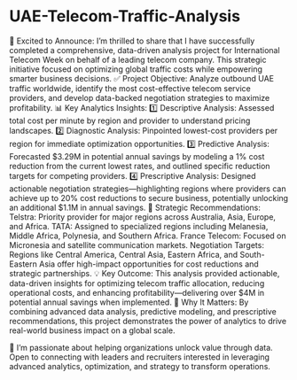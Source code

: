 # UAE-Telecom-Traffic-Analysis
🎉 Excited to Announce: I’m thrilled to share that I have successfully completed a comprehensive, data-driven analysis project for International Telecom Week on behalf of a leading telecom company. This strategic initiative focused on optimizing global traffic costs while empowering smarter business decisions.
✅ Project Objective:
 Analyze outbound UAE traffic worldwide, identify the most cost-effective telecom service providers, and develop data-backed negotiation strategies to maximize profitability.
📊 Key Analytics Insights:
 1️⃣ Descriptive Analysis: Assessed total cost per minute by region and provider to understand pricing landscapes.
 2️⃣ Diagnostic Analysis: Pinpointed lowest-cost providers per region for immediate optimization opportunities.
 3️⃣ Predictive Analysis: Forecasted $3.29M in potential annual savings by modeling a 1% cost reduction from the current lowest rates, and outlined specific reduction targets for competing providers.
 4️⃣ Prescriptive Analysis: Designed actionable negotiation strategies—highlighting regions where providers can achieve up to 20% cost reductions to secure business, potentially unlocking an additional $1.1M in annual savings.
📌 Strategic Recommendations:
Telstra: Priority provider for major regions across Australia, Asia, Europe, and Africa.
TATA: Assigned to specialized regions including Melanesia, Middle Africa, Polynesia, and Southern Africa.
France Telecom: Focused on Micronesia and satellite communication markets.
Negotiation Targets: Regions like Central America, Central Asia, Eastern Africa, and South-Eastern Asia offer high-impact opportunities for cost reductions and strategic partnerships.
💡 Key Outcome:
 This analysis provided actionable, data-driven insights for optimizing telecom traffic allocation, reducing operational costs, and enhancing profitability—delivering over $4M in potential annual savings when implemented.
🚀 Why It Matters:
 By combining advanced data analysis, predictive modeling, and prescriptive recommendations, this project demonstrates the power of analytics to drive real-world business impact on a global scale.

🙌 I’m passionate about helping organizations unlock value through data. Open to connecting with leaders and recruiters interested in leveraging advanced analytics, optimization, and strategy to transform operations.
